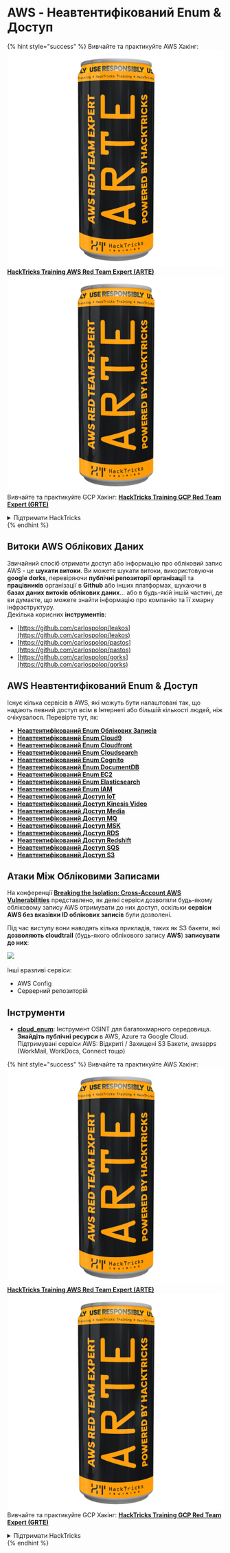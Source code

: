 # AWS - Неавтентифікований Enum & Доступ

{% hint style="success" %}
Вивчайте та практикуйте AWS Хакінг:<img src="../../../.gitbook/assets/image (1) (1) (1).png" alt="" data-size="line">[**HackTricks Training AWS Red Team Expert (ARTE)**](https://training.hacktricks.xyz/courses/arte)<img src="../../../.gitbook/assets/image (1) (1) (1).png" alt="" data-size="line">\
Вивчайте та практикуйте GCP Хакінг: <img src="../../../.gitbook/assets/image (2).png" alt="" data-size="line">[**HackTricks Training GCP Red Team Expert (GRTE)**<img src="../../../.gitbook/assets/image (2).png" alt="" data-size="line">](https://training.hacktricks.xyz/courses/grte)

<details>

<summary>Підтримати HackTricks</summary>

* Перевірте [**плани підписки**](https://github.com/sponsors/carlospolop)!
* **Приєднуйтесь до** 💬 [**групи Discord**](https://discord.gg/hRep4RUj7f) або [**групи Telegram**](https://t.me/peass) або **слідкуйте** за нами в **Twitter** 🐦 [**@hacktricks\_live**](https://twitter.com/hacktricks_live)**.**
* **Діліться хакерськими трюками, надсилаючи PR до** [**HackTricks**](https://github.com/carlospolop/hacktricks) та [**HackTricks Cloud**](https://github.com/carlospolop/hacktricks-cloud) репозиторіїв на github.

</details>
{% endhint %}

## Витоки AWS Облікових Даних

Звичайний спосіб отримати доступ або інформацію про обліковий запис AWS - це **шукати витоки**. Ви можете шукати витоки, використовуючи **google dorks**, перевіряючи **публічні репозиторії** **організації** та **працівників** організації в **Github** або інших платформах, шукаючи в **базах даних витоків облікових даних**... або в будь-якій іншій частині, де ви думаєте, що можете знайти інформацію про компанію та її хмарну інфраструктуру.\
Декілька корисних **інструментів**:

* [https://github.com/carlospolop/leakos](https://github.com/carlospolop/leakos)
* [https://github.com/carlospolop/pastos](https://github.com/carlospolop/pastos)
* [https://github.com/carlospolop/gorks](https://github.com/carlospolop/gorks)

## AWS Неавтентифікований Enum & Доступ

Існує кілька сервісів в AWS, які можуть бути налаштовані так, що надають певний доступ всім в Інтернеті або більшій кількості людей, ніж очікувалося. Перевірте тут, як:

* [**Неавтентифікований Enum Облікових Записів**](aws-accounts-unauthenticated-enum.md)
* [**Неавтентифікований Enum Cloud9**](https://github.com/carlospolop/hacktricks-cloud/blob/master/pentesting-cloud/aws-security/aws-unauthenticated-enum-access/broken-reference/README.md)
* [**Неавтентифікований Enum Cloudfront**](aws-cloudfront-unauthenticated-enum.md)
* [**Неавтентифікований Enum Cloudsearch**](https://github.com/carlospolop/hacktricks-cloud/blob/master/pentesting-cloud/aws-security/aws-unauthenticated-enum-access/broken-reference/README.md)
* [**Неавтентифікований Enum Cognito**](aws-cognito-unauthenticated-enum.md)
* [**Неавтентифікований Enum DocumentDB**](aws-documentdb-enum.md)
* [**Неавтентифікований Enum EC2**](aws-ec2-unauthenticated-enum.md)
* [**Неавтентифікований Enum Elasticsearch**](aws-elasticsearch-unauthenticated-enum.md)
* [**Неавтентифікований Enum IAM**](aws-iam-and-sts-unauthenticated-enum.md)
* [**Неавтентифікований Доступ IoT**](aws-iot-unauthenticated-enum.md)
* [**Неавтентифікований Доступ Kinesis Video**](aws-kinesis-video-unauthenticated-enum.md)
* [**Неавтентифікований Доступ Media**](aws-media-unauthenticated-enum.md)
* [**Неавтентифікований Доступ MQ**](aws-mq-unauthenticated-enum.md)
* [**Неавтентифікований Доступ MSK**](aws-msk-unauthenticated-enum.md)
* [**Неавтентифікований Доступ RDS**](aws-rds-unauthenticated-enum.md)
* [**Неавтентифікований Доступ Redshift**](aws-redshift-unauthenticated-enum.md)
* [**Неавтентифікований Доступ SQS**](aws-sqs-unauthenticated-enum.md)
* [**Неавтентифікований Доступ S3**](aws-s3-unauthenticated-enum.md)

## Атаки Між Обліковими Записами

На конференції [**Breaking the Isolation: Cross-Account AWS Vulnerabilities**](https://www.youtube.com/watch?v=JfEFIcpJ2wk) представлено, як деякі сервіси дозволяли будь-якому обліковому запису AWS отримувати до них доступ, оскільки **сервіси AWS без вказівки ID облікових записів** були дозволені.

Під час виступу вони наводять кілька прикладів, таких як S3 бакети, які **дозволяють cloudtrail** (будь-якого облікового запису **AWS**) **записувати до них**:

![](<../../../.gitbook/assets/image (260).png>)

Інші вразливі сервіси:

* AWS Config
* Серверний репозиторій

## Інструменти

* [**cloud\_enum**](https://github.com/initstring/cloud_enum): Інструмент OSINT для багатохмарного середовища. **Знайдіть публічні ресурси** в AWS, Azure та Google Cloud. Підтримувані сервіси AWS: Відкриті / Захищені S3 Бакети, awsapps (WorkMail, WorkDocs, Connect тощо)

{% hint style="success" %}
Вивчайте та практикуйте AWS Хакінг:<img src="../../../.gitbook/assets/image (1) (1) (1).png" alt="" data-size="line">[**HackTricks Training AWS Red Team Expert (ARTE)**](https://training.hacktricks.xyz/courses/arte)<img src="../../../.gitbook/assets/image (1) (1) (1).png" alt="" data-size="line">\
Вивчайте та практикуйте GCP Хакінг: <img src="../../../.gitbook/assets/image (2).png" alt="" data-size="line">[**HackTricks Training GCP Red Team Expert (GRTE)**<img src="../../../.gitbook/assets/image (2).png" alt="" data-size="line">](https://training.hacktricks.xyz/courses/grte)

<details>

<summary>Підтримати HackTricks</summary>

* Перевірте [**плани підписки**](https://github.com/sponsors/carlospolop)!
* **Приєднуйтесь до** 💬 [**групи Discord**](https://discord.gg/hRep4RUj7f) або [**групи Telegram**](https://t.me/peass) або **слідкуйте** за нами в **Twitter** 🐦 [**@hacktricks\_live**](https://twitter.com/hacktricks_live)**.**
* **Діліться хакерськими трюками, надсилаючи PR до** [**HackTricks**](https://github.com/carlospolop/hacktricks) та [**HackTricks Cloud**](https://github.com/carlospolop/hacktricks-cloud) репозиторіїв на github.

</details>
{% endhint %}
